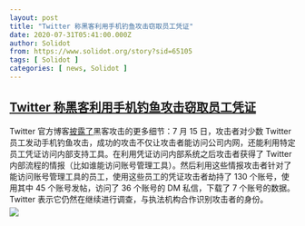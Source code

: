 ```yaml
---
layout: post
title: "Twitter 称黑客利用手机钓鱼攻击窃取员工凭证"
date: 2020-07-31T05:41:00.000Z
author: Solidot
from: https://www.solidot.org/story?sid=65105
tags: [ Solidot ]
categories: [ news, Solidot ]
---
```

<!--1596174060000-->
[Twitter 称黑客利用手机钓鱼攻击窃取员工凭证](https://www.solidot.org/story?sid=65105)
------

<div>
Twitter 官方博客<a href="https://blog.twitter.com/en_us/topics/company/2020/an-update-on-our-security-incident.html"><u>披露了</u></a>黑客攻击的更多细节：7 月 15 日，攻击者对少数 Twitter 员工发动手机钓鱼攻击，成功的攻击不仅让攻击者能访问公司内网，还能利用特定员工凭证访问内部支持工具。在利用凭证访问内部系统之后攻击者获得了 Twitter 内部流程的情报（比如谁能访问账号管理工具）。然后利用这些情报攻击者针对了能访问账号管理工具的员工，使用这些员工的凭证攻击者劫持了 130 个账号，使用其中 45 个账号发帖，访问了 36 个账号的 DM 私信，下载了 7 个账号的数据。Twitter 表示它仍然在继续进行调查，与执法机构合作识别攻击者的身份。                      <img src="https://img.solidot.org//0/446/liiLIZF8Uh6yM.jpg" style="display:block;margin:5px 0" referrerpolicy="no-referrer">
</div>
